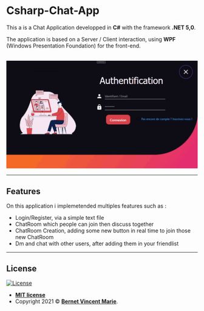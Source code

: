 # Csharp-Chat-App

This a is a Chat Application developped in **C#** with the framework **.NET 5,0**. 

The application is based on a Server / Client interaction, using **WPF** (Windows Presentation Foundation) for the front-end. 
<br><br>
<p align="center"><img src="Ressources/Images/C-Project-Github.gif"\></p>

---

## Features
On this application i implemetended multiples features such as :
 - Login/Register, via a simple text file
 - ChatRoom which people can join then discuss together 
 - ChatRoom Creation, adding some new button in real time to join those new ChatRoom
 - Dm and chat with other users, after adding them in your friendlist 

---
<a name='License'></a>
## License

[![License](http://img.shields.io/:license-mit-blue.svg?style=flat-square)](http://badges.mit-license.org)

- **[MIT license](http://opensource.org/licenses/mit-license.php)**
- Copyright 2021 © **<a href="https://www.linkedin.com/in/vincent-bernet-028a64193/" target="_blank">Bernet Vincent Marie</a>**.
